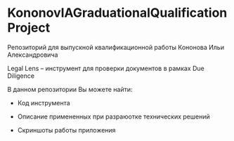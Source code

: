 # KononovIAGraduationalQualificationProject
Репозиторий для выпускной квалификационной работы Кононова Ильи Александровича

Legal Lens – инструмент для проверки документов в рамках Due Diligence

В данном репозитории Вы можете найти:

- Код инструмента

- Описание примененных при разраюотке технических решений

- Скриншоты работы приложения
